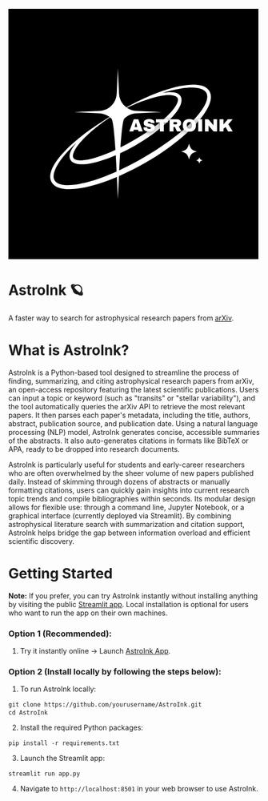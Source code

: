 ![logo](astroink.png)
# AstroInk 🪐
A faster way to search for astrophysical research papers from [arXiv](https://arxiv.org/).


# What is AstroInk?
AstroInk is a Python-based tool designed to streamline the process of finding, summarizing, and citing astrophysical research papers from arXiv, an open-access repository featuring the latest scientific publications. Users can input a topic or keyword (such as "transits" or "stellar variability"), and the tool automatically queries the arXiv API to retrieve the most relevant papers. It then parses each paper's metadata, including the title, authors, abstract, publication source, and publication date. Using a natural language processing (NLP) model, AstroInk generates concise, accessible summaries of the abstracts. It also auto-generates citations in formats like BibTeX or APA, ready to be dropped into research documents.

AstroInk is particularly useful for students and early-career researchers who are often overwhelmed by the sheer volume of new papers published daily. Instead of skimming through dozens of abstracts or manually formatting citations, users can quickly gain insights into current research topic trends and compile bibliographies within seconds. Its modular design allows for flexible use: through a command line, Jupyter Notebook, or a graphical interface (currently deployed via Streamlit). By combining astrophysical literature search with summarization and citation support, AstroInk helps bridge the gap between information overload and efficient scientific discovery.

# Getting Started
**Note:** If you prefer, you can try AstroInk instantly without installing anything by visiting the public [Streamlit app](https://astroinkapp.streamlit.app/).
Local installation is optional for users who want to run the app on their own machines.


### Option 1 (Recommended):
1. Try it instantly online → Launch [AstroInk App](https://astroinkapp.streamlit.app/).


### Option 2 (Install locally by following the steps below):
1. To run AstroInk locally:

```
git clone https://github.com/yourusername/AstroInk.git
cd AstroInk
```

2. Install the required Python packages:

```
pip install -r requirements.txt
```

3. Launch the Streamlit app:

```
streamlit run app.py
```

4. Navigate to ```http://localhost:8501``` in your web browser to use AstroInk.






















